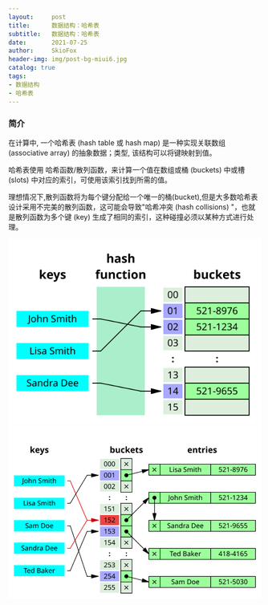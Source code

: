 ```yaml
---
layout:     post
title:      数据结构：哈希表 
subtitle:   数据结构：哈希表 
date:       2021-07-25
author:     SkioFox
header-img: img/post-bg-miui6.jpg
catalog: true
tags:
- 数据结构
- 哈希表 
---
```


### 简介

在计算中, 一个哈希表 (hash table 或 hash map) 是一种实现关联数组 (associative array) 的抽象数据；类型, 该结构可以将键映射到值。

哈希表使用 哈希函数/散列函数，来计算一个值在数组或桶 (buckets) 中或槽 (slots) 中对应的索引，可使用该索引找到所需的值。

理想情况下,散列函数将为每个键分配给一个唯一的桶(bucket),但是大多数哈希表设计采用不完美的散列函数，这可能会导致"哈希冲突 (hash collisions) "，也就是散列函数为多个键 (key) 生成了相同的索引，这种碰撞必须以某种方式进行处理。

<img src='../img/2021-07-25/hashtable1.svg' />

<img src='../img/2021-07-25/hashtable2.svg'/>
